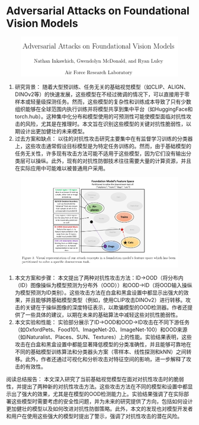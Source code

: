 # Adversarial Attacks on Foundational Vision Models

<figure><img src="../.gitbook/assets/image (13) (1) (1) (1) (1) (1) (1) (1).png" alt=""><figcaption></figcaption></figure>

1. 研究背景： 随着大型预训练、任务无关的基础视觉模型（如CLIP、ALIGN、DINOv2等）的快速发展，这些模型在不经过微调的情况下，可以直接用于零样本或轻量级探测任务。然而，这些模型的复杂性和训练成本导致了只有少数组织能够在全球范围内执行训练并将模型共享到集中平台（如HuggingFace和torch.hub）。这种集中化分布和模型使用的可预测性可能使模型面临对抗性攻击的风险，尤其是在推理时。本文旨在识别这些模型的关键对抗性脆弱性，以期设计出更加健壮的未来模型。
2. 过去方案和缺点： 以往的对抗性攻击研究主要集中在有监督学习训练的分类器上，这些攻击通常假设目标模型是为特定任务训练的。然而，由于基础模型的任务无关性，许多现有攻击方法可能不适用于这些模型，因为它们没有输出分类层可以操纵。此外，现有的对抗性防御技术往往需要大量的计算资源，并且在实际应用中可能难以被普通用户采用。

<figure><img src="../.gitbook/assets/image (1) (1) (1) (1) (1) (1) (1) (1) (1) (1) (1) (1) (1) (1) (1) (1) (1) (1) (1) (1) (1) (1) (1) (1) (1) (1) (1) (1).png" alt=""><figcaption></figcaption></figure>

1. 本文方案和步骤： 本文提出了两种对抗性攻击方法：ID→OOD（将分布内（ID）图像操纵为模型预测为分布外（OOD））和OOD→ID（将OOD输入操纵为模型预测为ID类别）。这些攻击方法在白盒和黑盒设置中都显示出强大的效果，并且能够跨基础模型类型（例如，使用CLIP攻击DINOv2）进行转移。攻击的关键在于操纵图像的深度特征表示，以欺骗模型的OOD检测器。作者还提供了一些具体的建议，以期在未来的基础算法中减轻这些对抗性脆弱性。
2. 本文实验和性能： 实验部分展示了ID→OOD和OOD→ID攻击在不同下游任务（如OxfordPets、Food101、ImageNet-20、ImageNet-100）和OOD来源（如iNaturalist、Places、SUN、Textures）上的性能。实验结果表明，这些攻击在白盒和黑盒设置中都能显著降低模型的分类准确性，并且能够可靠地在不同的基础模型训练算法和分类器头方案（零样本、线性探测和kNN）之间转移。此外，作者还通过可视化和分析攻击对特征空间的影响，进一步解释了攻击的有效性。

阅读总结报告： 本文深入研究了当前基础视觉模型在面对对抗性攻击时的脆弱性，并提出了两种新的对抗性攻击方法。这些攻击方法在不同的模型和设置中都显示出了强大的效果，尤其是在模型的OOD检测能力上。实验结果强调了在实际部署这些模型时需要考虑的安全性问题，并为未来的研究提供了方向，包括如何设计更加健壮的模型以及如何改进对抗性防御策略。此外，本文的发现也对模型开发者和用户在使用这些强大的模型时提出了警示，强调了对抗性攻击的潜在风险。
